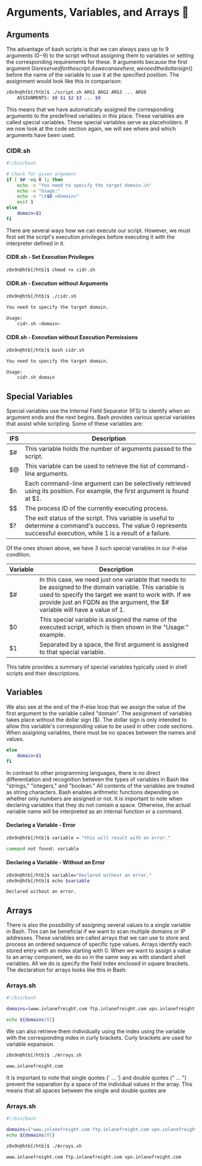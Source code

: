 # Arguments, Variables, and Arrays 📝

## Arguments

The advantage of bash scripts is that we can always pass up to 9 arguments ($0-$9) to the script without assigning them to variables or setting the corresponding requirements for these. 9 arguments because the first argument $0 is reserved for the script. As we can see here, we need the dollar sign ($) before the name of the variable to use it at the specified position. The assignment would look like this in comparison:

```bash
z0x9n@htb[/htb]$ ./script.sh ARG1 ARG2 ARG3 ... ARG9
    ASSIGNMENTS: $0 $1 $2 $3 ... $9
```

This means that we have automatically assigned the corresponding arguments to the predefined variables in this place. These variables are called special variables. These special variables serve as placeholders. If we now look at the code section again, we will see where and which arguments have been used.

### CIDR.sh

```bash
#!/bin/bash

# Check for given argument
if [ $# -eq 0 ]; then
	echo -e "You need to specify the target domain.\n"
	echo -e "Usage:"
	echo -e "\t$0 <domain>"
	exit 1
else
	domain=$1
fi
```

There are several ways how we can execute our script. However, we must first set the script's execution privileges before executing it with the interpreter defined in it.

#### CIDR.sh - Set Execution Privileges

```bash
z0x9n@htb[/htb]$ chmod +x cidr.sh
```

#### CIDR.sh - Execution without Arguments

```bash
z0x9n@htb[/htb]$ ./cidr.sh

You need to specify the target domain.

Usage:
	cidr.sh <domain>
```

#### CIDR.sh - Execution without Execution Permissions

```bash
z0x9n@htb[/htb]$ bash cidr.sh

You need to specify the target domain.

Usage:
	cidr.sh domain
```

## Special Variables

Special variables use the Internal Field Separator (IFS) to identify when an argument ends and the next begins. Bash provides various special variables that assist while scripting. Some of these variables are:

| IFS | Description                                                                                                                                                             |
| --- | ----------------------------------------------------------------------------------------------------------------------------------------------------------------------- |
| $#  | This variable holds the number of arguments passed to the script.                                                                                                       |
| $@  | This variable can be used to retrieve the list of command-line arguments.                                                                                               |
| $n  | Each command-line argument can be selectively retrieved using its position. For example, the first argument is found at $1.                                             |
| $$  | The process ID of the currently executing process.                                                                                                                      |
| $?  | The exit status of the script. This variable is useful to determine a command's success. The value 0 represents successful execution, while 1 is a result of a failure. |

Of the ones shown above, we have 3 such special variables in our if-else condition.

| Variable | Description                                                                                                                                                                                                                                     |
| -------- | ----------------------------------------------------------------------------------------------------------------------------------------------------------------------------------------------------------------------------------------------- |
| $#       | In this case, we need just one variable that needs to be assigned to the domain variable. This variable is used to specify the target we want to work with. If we provide just an FQDN as the argument, the $# variable will have a value of 1. |
| $0       | This special variable is assigned the name of the executed script, which is then shown in the "Usage:" example.                                                                                                                                 |
| $1       | Separated by a space, the first argument is assigned to that special variable.                                                                                                                                                                  |

This table provides a summary of special variables typically used in shell scripts and their descriptions.

## Variables

We also see at the end of the if-else loop that we assign the value of the first argument to the variable called "domain". The assignment of variables takes place without the dollar sign ($). The dollar sign is only intended to allow this variable's corresponding value to be used in other code sections. When assigning variables, there must be no spaces between the names and values.

```bash
else
	domain=$1
fi
```

In contrast to other programming languages, there is no direct differentiation and recognition between the types of variables in Bash like "strings," "integers," and "boolean." All contents of the variables are treated as string characters. Bash enables arithmetic functions depending on whether only numbers are assigned or not. It is important to note when declaring variables that they do not contain a space. Otherwise, the actual variable name will be interpreted as an internal function or a command.

#### Declaring a Variable - Error

```bash
z0x9n@htb[/htb]$ variable = "this will result with an error."

command not found: variable
```

#### Declaring a Variable - Without an Error

```bash
z0x9n@htb[/htb]$ variable="Declared without an error."
z0x9n@htb[/htb]$ echo $variable

Declared without an error.
```

## Arrays

There is also the possibility of assigning several values to a single variable in Bash. This can be beneficial if we want to scan multiple domains or IP addresses. These variables are called arrays that we can use to store and process an ordered sequence of specific type values. Arrays identify each stored entry with an index starting with 0. When we want to assign a value to an array component, we do so in the same way as with standard shell variables. All we do is specify the field index enclosed in square brackets. The declaration for arrays looks like this in Bash:

### Arrays.sh

```bash
#!/bin/bash

domains=(www.inlanefreight.com ftp.inlanefreight.com vpn.inlanefreight.com www2.inlanefreight.com)

echo ${domains[0]}
```

We can also retrieve them individually using the index using the variable with the corresponding index in curly brackets. Curly brackets are used for variable expansion.

```bash
z0x9n@htb[/htb]$ ./Arrays.sh

www.inlanefreight.com
```

It is important to note that single quotes (' ... ') and double quotes (" ... ") prevent the separation by a space of the individual values in the array. This means that all spaces between the single and double quotes are

### Arrays.sh

```bash
#!/bin/bash

domains=("www.inlanefreight.com ftp.inlanefreight.com vpn.inlanefreight.com" www2.inlanefreight.com)
echo ${domains[0]}
```

```bash
z0x9n@htb[/htb]$ ./Arrays.sh

www.inlanefreight.com ftp.inlanefreight.com vpn.inlanefreight.com
```
